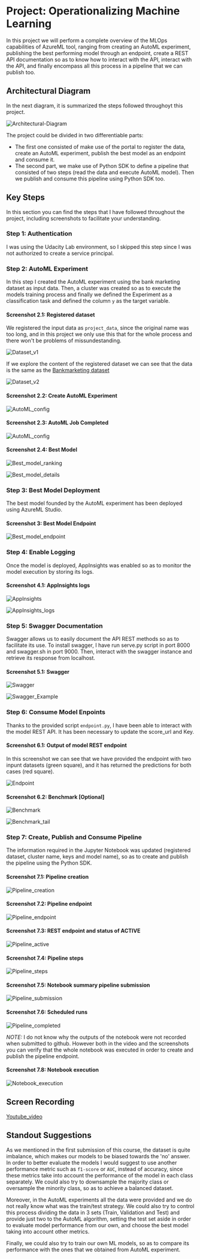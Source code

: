 #  Project: Operationalizing Machine Learning

In this project we will perform a complete overview of the MLOps capabilities of AzureML tool, ranging from creating an AutoML experiment, publishing the best performing model through an endpoint, create a REST API documentation so as to know how to interact with the API, interact with the API, and finally encompass all this process in a pipeline that we can publish too.

## Architectural Diagram

In the next diagram, it is summarized the steps followed throughoyt this project.

![Architectural-Diagram](./screenshots/Udacity_project2_architecture.png)

The project could be divided in two differentiable parts:

 - The first one consisted of make use of the portal to register the data, create an AutoML experiment, publish the best model as an endpoint and consume it.
 - The second part, we make use of Python SDK to define a pipeline that consisted of two steps (read the data and execute AutoML model). Then we publish and consume this pipeline using Python SDK too.



## Key Steps

In this section you can find the steps that I have followed throughout the project, including screenshots to facilitate your understanding.

### Step 1: Authentication

I was using the Udacity Lab environment, so I skipped this step since I was not authorized to create a service principal.

### Step 2: AutoML Experiment

In this step I created the AutoML experiment using the bank marketing dataset as input data. Then, a cluster was created so as to execute the models training process and finally we defined the Experiment as a classification task and defined the column `y` as the target variable.

#### Screenshot 2.1: Registered dataset
We registered the input data as `project_data`, since the original name was too long, and in this project we only use this that for the whole process and there won't be problems of missundestanding.

![Dataset_v1](./screenshots/Registered_dataset_v1.PNG)

If we explore the content of the registered dataset we can see that the data is the same as the [Bankmarketing dataset](!https://automlsamplenotebookdata.blob.core.windows.net/automl-sample-notebook-data/bankmarketing_train.csv)

![Dataset_v2](./screenshots/Registered_dataset_v2.PNG)

#### Screenshot 2.2: Create AutoML Experiment

![AutoML_config](./screenshots/AutoML_config.PNG)

#### Screenshot 2.3: AutoML Job Completed

![AutoML_config](./screenshots/AutoML_run_Succesful.PNG)

#### Screenshot 2.4: Best Model

![Best_model_ranking](./screenshots/Best_model.PNG)

![Best_model_details](./screenshots/Best_model_details.PNG)

### Step 3: Best Model Deployment

The best model founded by the AutoML experiment has been deployed using AzureML Studio.

#### Screenshot 3: Best Model Endpoint

![Best_model_endpoint](./screenshots/Best_model_endpoint.PNG)

### Step 4: Enable Logging

Once the model is deployed, AppInsights was enabled so as to monitor the model execution by storing its logs.

#### Screenshot 4.1: AppInsights logs

![AppInsights](./screenshots/AppInsights_ON.PNG)

![AppInsights_logs](./screenshots/AppInsights_logs.PNG)

### Step 5: Swagger Documentation

Swagger allows us to easily document the API REST methods so as to facilitate its use. To install swagger, I have run serve.py script in port 8000 and swagger.sh in port 9000. Then, interact with the swagger instance and retrieve its response from localhost.

#### Screenshot 5.1: Swagger

![Swagger](./screenshots/Swagger_run1.PNG)

![Swagger_Example](./screenshots/Swagger_example_run.PNG)

### Step 6: Consume Model Enpoints

Thanks to the provided script `endpoint.py`, I have been able to interact with the model REST API. It has been necessary to update the score_url and Key.

#### Screenshot 6.1: Output of model REST endpoint

In this screenshot we can see that we have provided the endpoint with two inpunt datasets (green square), and it has returned the predictions for both cases (red square).

![Endpoint](./screenshots/Endpoint_output_step6.PNG)

#### Screenshot 6.2: Benchmark [Optional] 

![Benchmark](./screenshots/Benchmark_v1.PNG) 

![Benchmark_tail](./screenshots/Benchmark_v2_tail.PNG) 

### Step 7: Create, Publish and Consume Pipeline

The information required in the Jupyter Notebook was updated (registered dataset, cluster name, keys and model name), so as to create and publish the pipeline using the Python SDK.

#### Screenshot 7.1: Pipeline creation

![Pipeline_creation](./screenshots/Pipeline_creation.PNG) 

#### Screenshot 7.2: Pipeline endpoint

![Pipeline_endpoint](./screenshots/Pipeline_endpoint.PNG)


#### Screenshot 7.3: REST endpoint and status of ACTIVE

![Pipeline_active](./screenshots/Published_pipeline_REST_ACTIVE.PNG) 

#### Screenshot 7.4: Pipeline steps

![Pipeline_steps](./screenshots/Pipeline_endpoint_outline.PNG)

#### Screenshot 7.5: Notebook summary pipeline submission

![Pipeline_submission](./screenshots/Pipeline_submission_summary.PNG)

#### Screenshot 7.6: Scheduled runs

![Pipeline_completed](./screenshots/Pipeline_endpoint_completed.PNG)

*NOTE:* I do not know why the outputs of the notebook  were not recorded when submitted to github. However both in the video and the screenshots you can verify that the whole notebook was executed in order to create and publish the pipeline endpoint.

#### Screenshot 7.8: Notebook execution

![Notebook_execution](./screenshots/Notebook_execution.PNG)

## Screen Recording

[Youtube_video](https://youtu.be/xIrkuYJ_aoI?feature=shared&t=37)





## Standout Suggestions

As we mentioned in the first submission of this course, the dataset is quite imbalance, which makes our models to be biased towards the 'no' answer. In order to better evaluate the models I would suggest to use another performance metric such as `f1-score` or `AUC`, instead of accuracy, since these metrics take into account the performance of the model in each class separately. We could also try to downsample the majority class or oversample the minority class, so as to achieve a balanced dataset.

Moreover, in the AutoML experiments all the data were provided and we do not really know what was the train/test strategy. We could also try to control this process dividing the data in 3 sets (Train, Validation and Test) and provide just two to the AutoML algorithm, setting the test set aside in order to evaluate model performance from our own, and choose the best model taking into account other metrics.

Finally, we could also try to train our own ML models, so as to compare its performance with the ones that we obtained from AutoML experiment.

